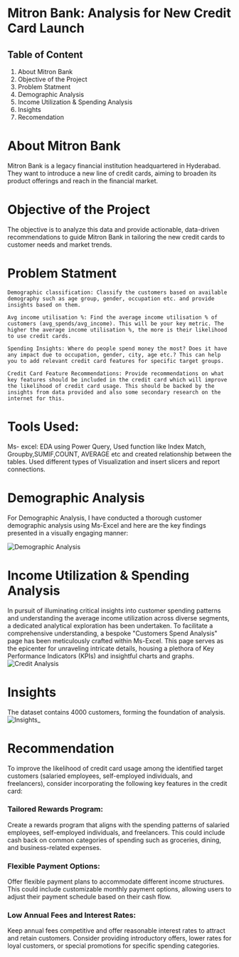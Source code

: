 # Mitron Bank: Analysis for New Credit Card Launch


## Table of Content

   1. About Mitron Bank
   2. Objective of the Project
   3. Problem Statment
   4. Demographic Analysis
   5. Income Utilization & Spending Analysis
   6. Insights 
   7. Recomendation
   
# About Mitron Bank
Mitron Bank is a legacy financial institution headquartered in Hyderabad. They want to introduce a new line of credit cards, aiming to broaden its product offerings and reach in the financial market.

#  Objective of the Project
The objective is to analyze this data and provide actionable, data-driven recommendations to guide Mitron Bank in tailoring the new credit cards to customer needs and market trends.

# Problem Statment
    Demographic classification: Classify the customers based on available demography such as age group, gender, occupation etc. and provide insights based on them.

    Avg income utilisation %: Find the average income utilisation % of customers (avg_spends/avg_income). This will be your key metric. The higher the average income utilisation %, the more is their likelihood to use credit cards.

    Spending Insights: Where do people spend money the most? Does it have any impact due to occupation, gender, city, age etc.? This can help you to add relevant credit card features for specific target groups.

    Credit Card Feature Recommendations: Provide recommendations on what key features should be included in the credit card which will improve the likelihood of credit card usage. This should be backed by the insights from data provided and also some secondary research on the internet for this.

 # Tools Used:
  Ms- excel: EDA using Power Query, Used function like Index Match, Groupby,SUMIF,COUNT, AVERAGE etc and created relationship between the tables. Used different types of Visualization and insert slicers and report connections.

 # Demographic Analysis
 For Demographic Analysis, I have conducted a thorough customer demographic analysis using Ms-Excel and here are the key findings presented in a visually engaging manner:
 

![Demographic Analysis](https://github.com/aastha-concordia/Credit-Card-Report-Analysis/assets/99286129/e6d9b8cf-2833-4297-9971-fb3a02d91b6e)

# Income Utilization & Spending Analysis
In pursuit of illuminating critical insights into customer spending patterns and understanding the average income utilization across diverse segments, a dedicated analytical exploration has been undertaken. To facilitate a comprehensive understanding, a bespoke "Customers Spend Analysis" page has been meticulously crafted within Ms-Excel. This page serves as the epicenter for unraveling intricate details, housing a plethora of Key Performance Indicators (KPIs) and insightful charts and graphs.
![Credit Analysis](https://github.com/aastha-concordia/Credit-Card-Report-Analysis/assets/99286129/9521c98a-2052-4fb5-8757-192a88873880)



# Insights 
The dataset contains 4000 customers, forming the foundation of analysis.
![Insights_](https://github.com/aastha-concordia/Credit-Card-Report-Analysis/assets/99286129/59e89c3e-703e-49d8-942c-75d7f1fdf7e5)


# Recommendation
To improve the likelihood of credit card usage among the identified target customers (salaried employees, self-employed individuals, and freelancers), consider incorporating the following key features in the credit card:
### Tailored Rewards Program:
Create a rewards program that aligns with the spending patterns of salaried employees, self-employed individuals, and freelancers. This could include cash back on common categories of spending such as groceries, dining, and business-related expenses.
### Flexible Payment Options:
Offer flexible payment plans to accommodate different income structures. This could include customizable monthly payment options, allowing users to adjust their payment schedule based on their cash flow.
### Low Annual Fees and Interest Rates:
Keep annual fees competitive and offer reasonable interest rates to attract and retain customers. Consider providing introductory offers, lower rates for loyal customers, or special promotions for specific spending categories.




